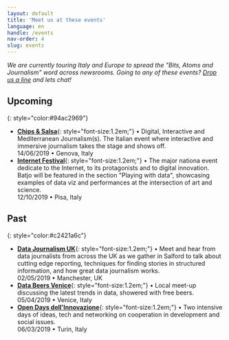```yaml
---
layout: default
title: 'Meet us at these events'
language: en
handle: /events
nav-order: 4
slug: events
---
```


*We are currently touring Italy and Europe to spread the "Bits, Atoms and Journalism" word across newsrooms. Going to any of these events? [Drop us a line](mailto:info@batjo.eu) and lets chat!*


## Upcoming
{: style="color:#94ac2969"}

- **[Chips & Salsa](https://chipsandsalsa.it/)**{: style="font-size:1.2em;"} • Digital, Interactive and Mediterranean Journalism(s). The Italian event where interactive and immersive journalism takes the stage and shows off.<br>   <i class="fas fa-calendar" style="padding-top:15px; padding-bottom: 25px"></i> 14/06/2019 • <i class="fas fa-map-signs"></i>  Genova, Italy
- **[Internet Festival](https://www.internetfestival.it)**{: style="font-size:1.2em;"} • The major nationa event dedicate to the Internet, to its protagonists and to digital innovation. Batjo will be featured in the section "Playing with data", showcasing examples of data viz and performances at the intersection of art and science.<br>   <i class="fas fa-calendar" style="padding-top:15px; padding-bottom: 25px"></i> 12/10/2019 • <i class="fas fa-map-signs"></i>  Pisa, Italy


## Past
{: style="color:#c2421a6c"}


- **[Data Journalism UK](https://www.eventbrite.co.uk/e/data-journalism-uk-2019-tickets-58740048065#)**{: style="font-size:1.2em;"} • Meet and hear from data journalists from across the UK as we gather in Salford to talk about cutting edge reporting, techniques for finding stories in structured information, and how great data journalism works.<br>   <i class="fas fa-calendar" style="padding-top:15px; padding-bottom: 25px"></i> 02/05/2019 • <i class="fas fa-map-signs"></i>  Manchester, UK
- **[Data Beers Venice](https://twitter.com/databeersvce)**{: style="font-size:1.2em;"} • Local meet-up discussing the latest trends in data, showered with free beers.<br>   <i class="fas fa-calendar" style="padding-top:15px; padding-bottom: 25px"></i> 05/04/2019 • <i class="fas fa-map-signs"></i>  Venice, Italy
- **[Open Days dell'Innovazione](https://www.opendaysinnovazione.it/)**{: style="font-size:1.2em;"} • Two intensive days of ideas, tech and networking on cooperation in development and social issues.<br>   <i class="fas fa-calendar" style="padding-top:15px; padding-bottom: 25px"></i> 06/03/2019 • <i class="fas fa-map-signs"></i>  Turin, Italy